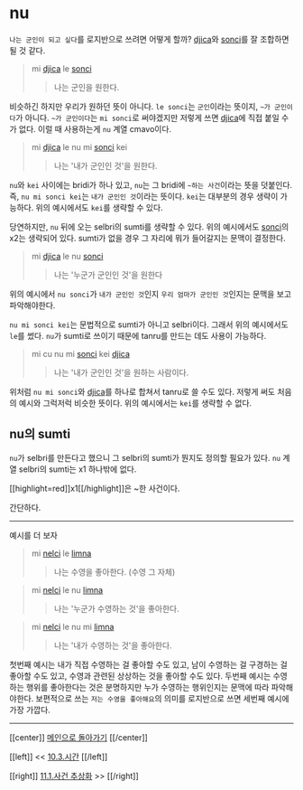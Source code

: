 # nu

`나는 군인이 되고 싶다`를 로지반으로 쓰려면 어떻게 할까? [djica]와 [sonci]를 잘 조합하면 될 것 같다.

> mi [djica] le [sonci]
>> 나는 군인을 원한다.

비슷하긴 하지만 우리가 원하던 뜻이 아니다. `le sonci`는 `군인`이라는 뜻이지, `~가 군인이다`가 아니다. `~가 군인이다`는 `mi sonci`로 써야겠지만 저렇게 쓰면 [djica]에 직접 붙일 수가 없다. 이럴 때 사용하는게 `nu` 계열 cmavo이다.

> mi [djica] le nu mi [sonci] kei
>> 나는 '내가 군인인 것'을 원한다.

`nu`와 `kei` 사이에는 bridi가 하나 있고, `nu`는 그 bridi에 `~하는 사건`이라는 뜻을 덧붙인다. 즉, `nu mi sonci kei`는 `내가 군인인 것`이라는 뜻이다. `kei`는 대부분의 경우 생략이 가능하다. 위의 예시에서도 `kei`를 생략할 수 있다.

당연하지만, `nu` 뒤에 오는 selbri의 sumti를 생략할 수 있다. 위의 예시에서도 [sonci]의 x2는 생략되어 있다. sumti가 없을 경우 그 자리에 뭐가 들어갈지는 문맥이 결정한다.

> mi [djica] le nu [sonci]
>> 나는 '누군가 군인인 것'을 원한다

위의 예시에서 `nu sonci`가 `내가 군인인 것`인지 `우리 엄마가 군인인 것`인지는 문맥을 보고 파악해야한다.

`nu mi sonci kei`는 문법적으로 sumti가 아니고 selbri이다. 그래서 위의 예시에서도 `le`를 썼다. `nu`가 sumti로 쓰이기 때문에 tanru를 만드는 데도 사용이 가능하다.

> mi cu nu mi [sonci] kei [djica]
>> 나는 '내가 군인인 것'을 원하는 사람이다.

위처럼 `nu mi sonci`와 [djica]를 하나로 합쳐서 tanru로 쓸 수도 있다. 저렇게 써도 처음의 예시와 그럭저럭 비슷한 뜻이다. 위의 예시에서는 `kei`를 생략할 수 없다.

## nu의 sumti

`nu`가 selbri를 만든다고 했으니 그 selbri의 sumti가 뭔지도 정의할 필요가 있다. `nu` 계열 selbri의 sumti는 x1 하나밖에 없다.

[[highlight=red]]x1[[/highlight]]은 ~한 사건이다.

간단하다.

---

예시를 더 보자

> mi [nelci] le [limna]
>> 나는 수영을 좋아한다. (수영 그 자체)

> mi [nelci] le nu [limna]
>> 나는 '누군가 수영하는 것'을 좋아한다.

> mi [nelci] le nu mi [limna]
>> 나는 '내가 수영하는 것'을 좋아한다.

첫번째 예시는 내가 직접 수영하는 걸 좋아할 수도 있고, 남이 수영하는 걸 구경하는 걸 좋아할 수도 있고, 수영과 관련된 상상하는 것을 좋아할 수도 있다. 두번째 예시는 수영하는 행위를 좋아한다는 것은 분명하지만 누가 수영하는 행위인지는 문맥에 따라 파악해야한다. 보편적으로 쓰는 `저는 수영을 좋아해요`의 의미를 로지반으로 쓰면 세번째 예시에 가장 가깝다.

---

[[center]]
[메인으로 돌아가기](index.html)
[[/center]]

[[left]]
<< [10.3.시간](10_03_시공간_범위.html)
[[/left]]

[[right]]
[11.1.사건 추상화](11_01_사건_추상화.html) >>
[[/right]]

[djica]: gismu.html#djica
[sonci]: gismu.html#sonci
[nelci]: gismu.html#nelci
[limna]: gismu.html#limna